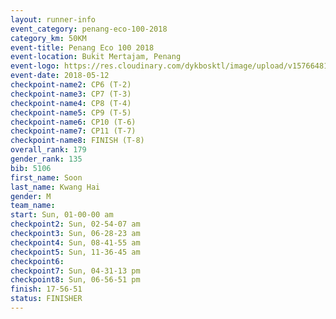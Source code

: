 ```yaml
--- 
layout: runner-info 
event_category: penang-eco-100-2018 
category_km: 50KM 
event-title: Penang Eco 100 2018 
event-location: Bukit Mertajam, Penang 
event-logo: https://res.cloudinary.com/dykbosktl/image/upload/v1576648106/Logo/Logo_lovxhg.jpg 
event-date: 2018-05-12 
checkpoint-name2: CP6 (T-2) 
checkpoint-name3: CP7 (T-3) 
checkpoint-name4: CP8 (T-4) 
checkpoint-name5: CP9 (T-5) 
checkpoint-name6: CP10 (T-6) 
checkpoint-name7: CP11 (T-7) 
checkpoint-name8: FINISH (T-8) 
overall_rank: 179
gender_rank: 135
bib: 5106
first_name: Soon
last_name: Kwang Hai
gender: M
team_name: 
start: Sun, 01-00-00 am
checkpoint2: Sun, 02-54-07 am
checkpoint3: Sun, 06-28-23 am
checkpoint4: Sun, 08-41-55 am
checkpoint5: Sun, 11-36-45 am
checkpoint6: 
checkpoint7: Sun, 04-31-13 pm
checkpoint8: Sun, 06-56-51 pm
finish: 17-56-51
status: FINISHER
--- 
```

